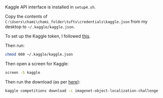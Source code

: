 Kaggle API interface is installed in `setup4.sh`.

Copy the contents of `C:\Users\chami\chami_folder\tufts\credentials\kaggle.json` from my desktop to `~/.kaggle/kaggle.json`.

To set up the Kaggle token, I followed [this](https://github.com/Kaggle/kaggle-api#api-credentials).

Then run: 

```bash
chmod 600 ~/.kaggle/kaggle.json
```

Then open a screen for Kaggle: 

```bash
screen -S kaggle
```

Then run the download (as per [here](https://www.kaggle.com/competitions/imagenet-object-localization-challenge/data)):

```bash
kaggle competitions download -c imagenet-object-localization-challenge
```
